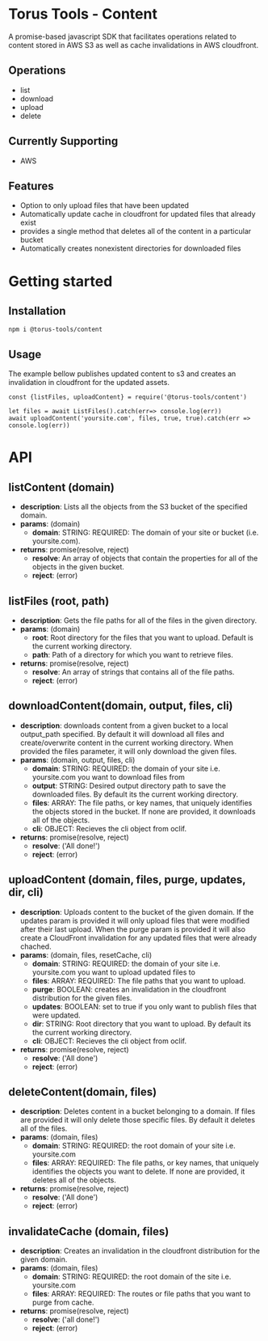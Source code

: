 # Torus Tools - Content
A promise-based javascript SDK that facilitates operations related to content stored in AWS S3 as well as cache invalidations in AWS cloudfront.

## Operations
- list
- download
- upload
- delete

## Currently Supporting
- AWS

## Features
- Option to only upload files that have been updated
- Automatically update cache in cloudfront for updated files that already exist
- provides a single method that deletes all of the content in a particular bucket
- Automatically creates nonexistent directories for downloaded files 


# Getting started
## Installation
```
npm i @torus-tools/content
```

## Usage
The example bellow publishes updated content to s3 and creates an invalidation in cloudfront for the updated assets.
```
const {listFiles, uploadContent} = require('@torus-tools/content')

let files = await ListFiles().catch(err=> console.log(err))
await uploadContent('yoursite.com', files, true, true).catch(err => console.log(err))
```

# API
## listContent (domain)
- **description**: Lists all the objects from the S3 bucket of the specified domain.
- **params**: (domain)
  - **domain**: STRING: REQUIRED: The domain of your site or bucket (i.e. yoursite.com).
- **returns**: promise(resolve, reject)
  - **resolve**: An array of objects that contain the properties for all of the objects in the given bucket.
  - **reject**: (error)

## listFiles (root, path)
- **description**: Gets the file paths for all of the files in the given directory.
- **params**: (domain)
  - **root**: Root directory for the files that you want to upload. Default is the current working directory.
  - **path**: Path of a directory for which you want to retrieve files.
- **returns**: promise(resolve, reject)
  - **resolve**: An array of strings that contains all of the file paths.
  - **reject**: (error)

## downloadContent(domain, output, files, cli)
- **description**: downloads content from a given bucket to a local output_path specified. By default it will download all files and create/overwrite content in the current working directory. When provided the files parameter, it will only download the given files.
- **params**: (domain, output, files, cli)
  - **domain**: STRING: REQUIRED: the domain of your site i.e. yoursite.com you want to download files from
  - **output**: STRING: Desired output directory path to save the downloaded files. By default its the current working directory.
  - **files**: ARRAY: The file paths, or key names, that uniquely identifies the objects stored in the bucket. If none are provided, it downloads all of the objects.
  - **cli**: OBJECT: Recieves the cli object from oclif.
- **returns**: promise(resolve, reject)
  - **resolve**: ('All done!')
  - **reject**: (error)

## uploadContent (domain, files, purge, updates, dir, cli)
- **description**: Uploads content to the bucket of the given domain. If the updates param is provided it will only upload files that were modified after their last upload. When the purge param is provided it will also create a CloudFront invalidation for any updated files that were already chached.
- **params**: (domain, files, resetCache, cli)
  - **domain**: STRING: REQUIRED: the domain of your site i.e. yoursite.com you want to upload updated files to
  - **files**: ARRAY: REQUIRED: The file paths that you want to upload.
  - **purge**: BOOLEAN: creates an invalidation in the cloudfront distribution for the given files.
  - **updates**: BOOLEAN: set to true if you only want to publish files that were updated.
  - **dir**: STRING: Root directory that you want to upload. By default its the current working directory.
  - **cli**: OBJECT: Recieves the cli object from oclif.
- **returns**: promise(resolve, reject)
  - **resolve**: ('All done')
  - **reject**: (error)

## deleteContent(domain, files)
- **description**: Deletes content in a bucket belonging to a domain. If files are provided it will only delete those specific files. By default it deletes all of the files.
- **params**: (domain, files)
  - **domain**: STRING: REQUIRED: the root domain of your site i.e. yoursite.com
  - **files**: ARRAY: REQUIRED: The file paths, or key names, that uniquely identifies the objects you want to delete. If none are provided, it deletes all of the objects.
- **returns**: promise(resolve, reject)
  - **resolve**: ('All done')
  - **reject**: (error)

## invalidateCache (domain, files)
- **description**: Creates an invalidation in the cloudfront distribution for the given domain.
- **params**: (domain, files)
  - **domain**: STRING: REQUIRED: the root domain of the site i.e. yoursite.com
  - **files**: ARRAY: REQUIRED: The routes or file paths that you want to purge from cache.
- **returns**: promise(resolve, reject)
  - **resolve**: ('all done!')
  - **reject**: (error)